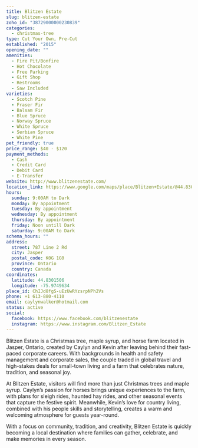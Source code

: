 ```yaml
---
title: Blitzen Estate
slug: blitzen-estate
zoho_id: "38729000000230839"
categories:
  - christmas-tree
type: Cut Your Own, Pre-Cut
established: "2015"
opening_date: ""
amenities:
  - Fire Pit/Bonfire
  - Hot Chocolate
  - Free Parking
  - Gift Shop
  - Restrooms
  - Saw Included
varieties:
  - Scotch Pine
  - Fraser Fir
  - Balsam Fir
  - Blue Spruce
  - Norway Spruce
  - White Spruce
  - Serbian Spruce
  - White Pine
pet_friendly: true
price_range: $40 - $120
payment_methods:
  - Cash
  - Credit Card
  - Debit Card
  - E-Transfer
website: http://www.blitzenestate.com/
location_link: https://www.google.com/maps/place/Blitzen+Estate/@44.830150599999996,-75.9749634,14z/data=!4m8!1m2!2m1!1sBlitzen+Estate!3m4!1s0x4ccd84eb4be0c777:0x5bd9e1d3a42b3b63!8m2!3d44.830150599999996!4d-75.9749634
hours:
  sunday: 9:00AM to Dark
  monday: By appointment
  tuesday: By appointment
  wednesday: By appointment
  thursday: By appointment
  friday: Noon untill Dark
  saturday: 9:00AM to Dark
schema_hours: ""
address:
  street: 787 Line 2 Rd
  city: Jasper
  postal_code: K0G 1G0
  province: Ontario
  country: Canada
coordinates:
  latitude: 44.8301506
  longitude: -75.9749634
place_id: ChIJd8fgS-uEzUwRYzsrpNPh2Vs
phone: +1 613-880-4110
email: caylynwalker@hotmail.com
status: active
social:
  facebook: https://www.facebook.com/blitzenestate
  instagram: https://www.instagram.com/Blitzen_Estate
---
```


Blitzen Estate is a Christmas tree, maple syrup, and horse farm located in Jasper, Ontario, created by Caylyn and Kevin after leaving behind their fast-paced corporate careers. With backgrounds in health and safety management and corporate sales, the couple traded in global travel and high-stakes deals for small-town living and a farm that celebrates nature, tradition, and seasonal joy.

At Blitzen Estate, visitors will find more than just Christmas trees and maple syrup. Caylyn’s passion for horses brings unique experiences to the farm, with plans for sleigh rides, haunted hay rides, and other seasonal events that capture the festive spirit. Meanwhile, Kevin’s love for country living, combined with his people skills and storytelling, creates a warm and welcoming atmosphere for guests year-round.

With a focus on community, tradition, and creativity, Blitzen Estate is quickly becoming a local destination where families can gather, celebrate, and make memories in every season.
